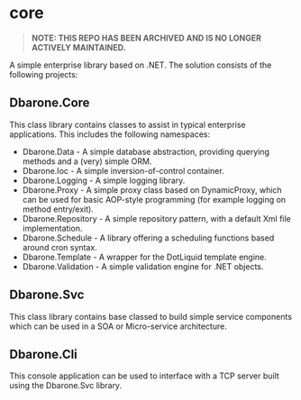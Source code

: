 # core

> **NOTE: THIS REPO HAS BEEN ARCHIVED AND IS NO LONGER ACTIVELY MAINTAINED.**

A simple enterprise library based on .NET. The solution consists of the following projects:

Dbarone.Core
------------
This class library contains classes to assist in typical enterprise applications. This includes the following namespaces:
- Dbarone.Data - A simple database abstraction, providing querying methods and a (very) simple ORM.
- Dbarone.Ioc - A simple inversion-of-control container.
- Dbarone.Logging - A simple logging library.
- Dbarone.Proxy - A simple proxy class based on DynamicProxy, which can be used for basic AOP-style programming (for example logging on method entry/exit).
- Dbarone.Repository - A simple repository pattern, with a default Xml file implementation.
- Dbarone.Schedule - A library offering a scheduling functions based around cron syntax.
- Dbarone.Template - A wrapper for the DotLiquid template engine.
- Dbarone.Validation - A simple validation engine for .NET objects.

Dbarone.Svc
-----------
This class library contains base classed to build simple service components which can be used in a SOA or Micro-service architecture.

Dbarone.Cli
-----------
This console application can be used to interface with a TCP server built using the Dbarone.Svc library.
